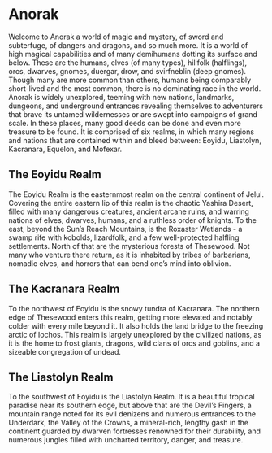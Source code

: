 ﻿# **Anorak**
Welcome to Anorak a world of magic and mystery, of sword and subterfuge, of dangers and dragons, and so much more.  It is a world of high magical capabilities and of many demihumans dotting its surface and below.  These are the humans, elves (of many types), hillfolk (halflings), orcs, dwarves, gnomes, duergar, drow, and svirfneblin (deep gnomes).  Though many are more common than others, humans being comparably short-lived and the most common, there is no dominating race in the world.  Anorak is widely unexplored, teeming with new nations, landmarks, dungeons, and underground entrances revealing themselves to adventurers that brave its untamed wildernesses or are swept into campaigns of grand scale.  In these places, many good deeds can be done and even more treasure to be found.  It is comprised of six realms, in which many regions and nations that are contained within and bleed between: Eoyidu, Liastolyn, Kacranara, Equelon, and Mofexar.
## __The Eoyidu Realm__
The Eoyidu Realm is the easternmost realm on the central continent of Jelul.  Covering the entire eastern lip of this realm is the chaotic Yashira Desert, filled with many dangerous creatures, ancient arcane ruins, and warring nations of elves, dwarves, humans, and a ruthless order of knights.  To the east, beyond the Sun’s Reach Mountains, is the Roxaster Wetlands - a swamp rife with kobolds, lizardfolk, and a few well-protected halfling settlements.  North of that are the mysterious forests of Thesewood.  Not many who venture there return, as it is inhabited by tribes of barbarians, nomadic elves, and horrors that can bend one’s mind into oblivion.
## __The Kacranara Realm__
To the northwest of Eoyidu is the snowy tundra of Kacranara.  The northern edge of Thesewood enters this realm, getting more elevated and notably colder with every mile beyond it.  It also holds the land bridge to the freezing arctic of Iochos.  This realm is largely unexplored by the civilized nations, as it is the home to frost giants, dragons, wild clans of orcs and goblins, and a sizeable congregation of undead.
## __The Liastolyn Realm__
To the southwest of Eoyidu is the Liastolyn Realm.  It is a beautiful tropical paradise near its southern edge, but above that are the Devil’s Fingers, a mountain range noted for its evil denizens and numerous entrances to the Underdark, the Valley of the Crowns, a mineral-rich, lengthy gash in the continent guarded by dwarven fortresses renowned for their durability, and numerous jungles filled with uncharted territory, danger, and treasure. 
